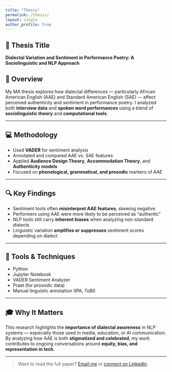 ```yaml
---
title: "Thesis"
permalink: /thesis/
layout: single
author_profile: true
---
```


## 📘 Thesis Title  
**Dialectal Variation and Sentiment in Performance Poetry: A Sociolinguistic and NLP Approach**

## 🧠 Overview  
My MA thesis explores how dialectal differences — particularly African American English (AAE) and Standard American English (SAE) — affect perceived authenticity and sentiment in performance poetry. I analyzed both **interview data** and **spoken word performances** using a blend of **sociolinguistic theory** and **computational tools**.

---

## 💻 Methodology  
- Used **VADER** for sentiment analysis  
- Annotated and compared AAE vs. SAE features  
- Applied **Audience Design Theory**, **Accommodation Theory**, and **Authenticity models**  
- Focused on **phonological, grammatical, and prosodic** markers of AAE

---

## 🔍 Key Findings  
- Sentiment tools often **misinterpret AAE features**, skewing negative  
- Performers using AAE were more likely to be perceived as “authentic”  
- NLP tools still carry **inherent biases** when analyzing non-standard dialects  
- Linguistic variation **amplifies or suppresses** sentiment scores depending on dialect

---

## 🔧 Tools & Techniques  
- Python  
- Jupyter Notebook  
- VADER Sentiment Analyzer  
- Praat (for prosodic data)  
- Manual linguistic annotation (IPA, ToBI)

---

## 🎓 Why It Matters  
This research highlights the **importance of dialectal awareness** in NLP systems — especially those used in media, education, or AI communication. By analyzing how AAE is both **stigmatized and celebrated**, my work contributes to ongoing conversations around **equity, bias, and representation in tech**.

---

> Want to read the full paper? [Email me](mailto:amundsen.cassidy@gmail.com) or [connect on LinkedIn](https://www.linkedin.com/in/cassidy-amundsen123/).
